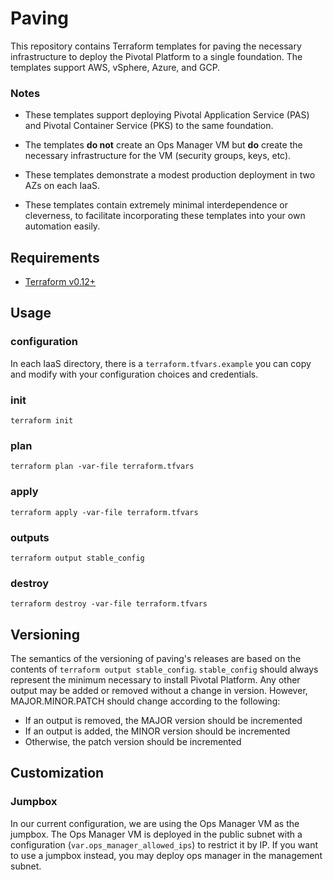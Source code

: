 # Paving

This repository contains Terraform templates for paving the necessary
infrastructure to deploy the Pivotal Platform to a single foundation.
The templates support AWS, vSphere, Azure, and GCP.

### Notes

- These templates support deploying Pivotal Application Service (PAS)
and Pivotal Container Service (PKS) to the same foundation.

- The templates **do not** create an Ops Manager VM but **do**
create the necessary infrastructure for the VM (security groups, keys, etc).

- These templates demonstrate a modest production deployment in two AZs on
each IaaS.

- These templates contain extremely minimal interdependence or cleverness,
to facilitate incorporating these templates into your own automation easily.

## Requirements

- [Terraform v0.12+](https://www.terraform.io/downloads.html)

## Usage

### configuration

In each IaaS directory, there is a `terraform.tfvars.example` you can copy
and modify with your configuration choices and credentials.

### init

```
terraform init
```

### plan

```
terraform plan -var-file terraform.tfvars
```

### apply

```
terraform apply -var-file terraform.tfvars
```

### outputs

```
terraform output stable_config
```

### destroy

```
terraform destroy -var-file terraform.tfvars
```



## Versioning

The semantics of the versioning of paving's releases are based on the contents
of `terraform output stable_config`. `stable_config` should always represent
the minimum necessary to install Pivotal Platform. Any other output may be
added or removed without a change in version. However, MAJOR.MINOR.PATCH should
change according to the following:
- If an output is removed, the MAJOR version should be incremented
- If an output is added, the MINOR version should be incremented
- Otherwise, the patch version should be incremented

## Customization

### Jumpbox

In our current configuration, we are using the Ops Manager VM as the
jumpbox. The Ops Manager VM is deployed in the public subnet with a
configuration (`var.ops_manager_allowed_ips`) to restrict it by IP. If you want to use a
jumpbox instead, you may deploy ops manager in the management subnet.


